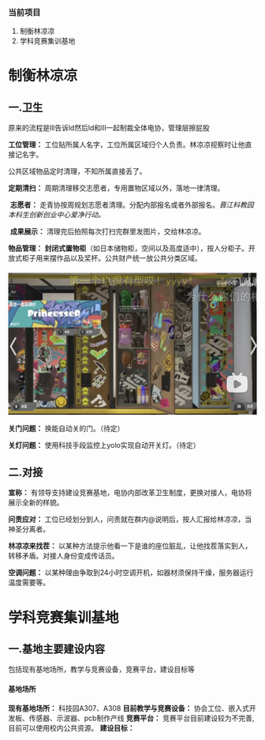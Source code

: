### 当前项目

1. 制衡林凉凉
2. 学科竞赛集训基地

# 制衡林凉凉

## 一.卫生

原来的流程是lll告诉ld然后ld和lll一起制裁全体电协，管理层擦屁股

**工位管理：** 工位贴所属人名字，工位所属区域归个人负责。林凉凉视察时让他直接记名字。

公共区域物品定时清理，不知所属直接丢了。

**定期清扫：** 周期清理移交志愿者，专用置物区域以外，落地一律清理。

​	**志愿者：** 走青协按周规划志愿者清理。分配内部报名或者外部报名。*晋江科教园本科生创新创业中心爱净行动。*

​	**成果展示：** 清理完后拍照每次打扫完群里发图片，交给林凉凉。

**物品管理：** **封闭式置物柜**（如日本储物柜，空间以及高度适中），按人分柜子。开放式柜子用来摆作品以及奖杯。公共财产统一放公共分类区域。

![柜子示例](./pic/image1.png)

**关门问题：** 换能自动关的门。（待定）

**关灯问题：** 使用科技手段监控上yolo实现自动开关灯。（待定）

## 二.对接

**宣称：** 有领导支持建设竞赛基地，电协内部改革卫生制度，更换对接人，电协将展示全新的样貌。

**问责应对：** 工位已经划分到人，问责就在群内@说明后，按人汇报给林凉凉，当神圣分离者。

**林凉凉来找茬：** 以某种方法提示他看一下是谁的座位脏乱，让他找茬落实到人，转移矛盾。对接人身份变成传话员。

**空调问题：** 以某种理由争取到24小时空调开机，如器材须保持干燥，服务器运行温度需要等。

# 学科竞赛集训基地

## 一.**基地主要建设内容**

包括现有基地场所，教学与竞赛设备，竞赛平台，建设目标等

#### 基地场所

**现有基地场所：** 科技园A307、A308
**目前教学与竞赛设备：** 协会工位、嵌入式开发板、传感器、示波器、pcb制作产线
**竞赛平台：** 竞赛平台目前建设较为不完善,目前可以使用校内公共资源。
**建设目标：**